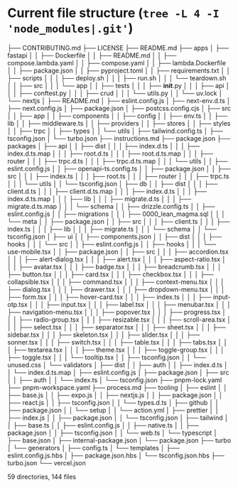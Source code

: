 # Current file structure (`tree -L 4 -I 'node_modules|.git'`)

├── CONTRIBUTING.md
├── LICENSE
├── README.md
├── apps
│ ├── fastapi
│ │ ├── Dockerfile
│ │ ├── README.md
│ │ ├── compose.lambda.yaml
│ │ ├── compose.yaml
│ │ ├── lambda.Dockerfile
│ │ ├── package.json
│ │ ├── pyproject.toml
│ │ ├── requirements.txt
│ │ ├── scripts
│ │ │ ├── deploy.sh
│ │ │ ├── run.sh
│ │ │ └── teardown.sh
│ │ ├── src
│ │ │ └── app
│ │ ├── tests
│ │ │ ├── **init**.py
│ │ │ ├── api
│ │ │ ├── conftest.py
│ │ │ ├── crud
│ │ │ └── utils.py
│ │ └── uv.lock
│ └── nextjs
│ ├── README.md
│ ├── eslint.config.js
│ ├── next-env.d.ts
│ ├── next.config.js
│ ├── package.json
│ ├── postcss.config.cjs
│ ├── src
│ │ ├── app
│ │ ├── components
│ │ ├── config
│ │ ├── env.ts
│ │ ├── lib
│ │ ├── middleware.ts
│ │ ├── providers
│ │ ├── stores
│ │ ├── styles
│ │ ├── trpc
│ │ ├── types
│ │ └── utils
│ ├── tailwind.config.ts
│ ├── tsconfig.json
│ └── turbo.json
├── instructions.md
├── package.json
├── packages
│ ├── api
│ │ ├── dist
│ │ │ ├── index.d.ts
│ │ │ ├── index.d.ts.map
│ │ │ ├── root.d.ts
│ │ │ ├── root.d.ts.map
│ │ │ ├── router
│ │ │ ├── trpc.d.ts
│ │ │ ├── trpc.d.ts.map
│ │ │ └── utils
│ │ ├── eslint.config.js
│ │ ├── openapi-ts.config.ts
│ │ ├── package.json
│ │ ├── src
│ │ │ ├── index.ts
│ │ │ ├── root.ts
│ │ │ ├── router
│ │ │ ├── trpc.ts
│ │ │ └── utils
│ │ └── tsconfig.json
│ ├── db
│ │ ├── dist
│ │ │ ├── client.d.ts
│ │ │ ├── client.d.ts.map
│ │ │ ├── index.d.ts
│ │ │ ├── index.d.ts.map
│ │ │ ├── lib
│ │ │ ├── migrate.d.ts
│ │ │ ├── migrate.d.ts.map
│ │ │ └── schema
│ │ ├── drizzle.config.ts
│ │ ├── eslint.config.js
│ │ ├── migrations
│ │ │ ├── 0000_lean_magma.sql
│ │ │ └── meta
│ │ ├── package.json
│ │ ├── src
│ │ │ ├── client.ts
│ │ │ ├── index.ts
│ │ │ ├── lib
│ │ │ ├── migrate.ts
│ │ │ └── schema
│ │ └── tsconfig.json
│ ├── ui
│ │ ├── components.json
│ │ ├── dist
│ │ │ ├── hooks
│ │ │ └── src
│ │ ├── eslint.config.js
│ │ ├── hooks
│ │ │ └── use-mobile.tsx
│ │ ├── package.json
│ │ ├── src
│ │ │ ├── accordion.tsx
│ │ │ ├── alert-dialog.tsx
│ │ │ ├── alert.tsx
│ │ │ ├── aspect-ratio.tsx
│ │ │ ├── avatar.tsx
│ │ │ ├── badge.tsx
│ │ │ ├── breadcrumb.tsx
│ │ │ ├── button.tsx
│ │ │ ├── card.tsx
│ │ │ ├── checkbox.tsx
│ │ │ ├── collapsible.tsx
│ │ │ ├── command.tsx
│ │ │ ├── context-menu.tsx
│ │ │ ├── dialog.tsx
│ │ │ ├── drawer.tsx
│ │ │ ├── dropdown-menu.tsx
│ │ │ ├── form.tsx
│ │ │ ├── hover-card.tsx
│ │ │ ├── index.ts
│ │ │ ├── input-otp.tsx
│ │ │ ├── input.tsx
│ │ │ ├── label.tsx
│ │ │ ├── menubar.tsx
│ │ │ ├── navigation-menu.tsx
│ │ │ ├── popover.tsx
│ │ │ ├── progress.tsx
│ │ │ ├── radio-group.tsx
│ │ │ ├── resizable.tsx
│ │ │ ├── scroll-area.tsx
│ │ │ ├── select.tsx
│ │ │ ├── separator.tsx
│ │ │ ├── sheet.tsx
│ │ │ ├── sidebar.tsx
│ │ │ ├── skeleton.tsx
│ │ │ ├── slider.tsx
│ │ │ ├── sonner.tsx
│ │ │ ├── switch.tsx
│ │ │ ├── table.tsx
│ │ │ ├── tabs.tsx
│ │ │ ├── textarea.tsx
│ │ │ ├── theme.tsx
│ │ │ ├── toggle-group.tsx
│ │ │ ├── toggle.tsx
│ │ │ └── tooltip.tsx
│ │ ├── tsconfig.json
│ │ └── unused.css
│ └── validators
│ ├── dist
│ │ ├── auth
│ │ ├── index.d.ts
│ │ └── index.d.ts.map
│ ├── eslint.config.js
│ ├── package.json
│ ├── src
│ │ ├── auth
│ │ └── index.ts
│ └── tsconfig.json
├── pnpm-lock.yaml
├── pnpm-workspace.yaml
├── process.md
├── tooling
│ ├── eslint
│ │ ├── base.js
│ │ ├── expo.js
│ │ ├── nextjs.js
│ │ ├── package.json
│ │ ├── react.js
│ │ ├── tsconfig.json
│ │ └── types.d.ts
│ ├── github
│ │ ├── package.json
│ │ └── setup
│ │ └── action.yml
│ ├── prettier
│ │ ├── index.js
│ │ ├── package.json
│ │ └── tsconfig.json
│ ├── tailwind
│ │ ├── base.ts
│ │ ├── eslint.config.js
│ │ ├── native.ts
│ │ ├── package.json
│ │ ├── tsconfig.json
│ │ └── web.ts
│ └── typescript
│ ├── base.json
│ ├── internal-package.json
│ └── package.json
├── turbo
│ └── generators
│ ├── config.ts
│ └── templates
│ ├── eslint.config.js.hbs
│ ├── package.json.hbs
│ └── tsconfig.json.hbs
├── turbo.json
└── vercel.json

59 directories, 144 files
